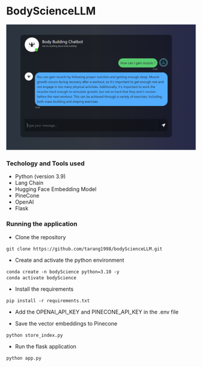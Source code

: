 # BodyScienceLLM

![alt text](./screenshots/image.png)

### Techology and Tools used
- Python (version 3.9)
- Lang Chain 
- Hugging Face Embedding Model 
- PineCone
- OpenAI 
- Flask

### Running the application

- Clone the repository
```
git clone https://github.com/tarang1998/bodyScienceLLM.git
```
- Create and activate the python environment

```
conda create -n bodyScience python=3.10 -y
conda activate bodyScience
```

- Install the requirements 
```
pip install -r requirements.txt
```

- Add the OPENAI_API_KEY and PINECONE_API_KEY in the .env file 

- Save the vector embeddings to Pinecone
```
python store_index.py
```

- Run the flask application
```
python app.py
```

